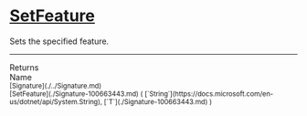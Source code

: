 # [SetFeature](./Signature-100663443.md)

Sets the specified feature.
<br>
<hr>
Returns<img width=550/>Name
<br>
<sub>[Signature](./../Signature.md)</sub><img width=500/><sub>[SetFeature](./Signature-100663443.md) ( [`String`](https://docs.microsoft.com/en-us/dotnet/api/System.String), [`T`](./Signature-100663443.md) )</sub><br>


